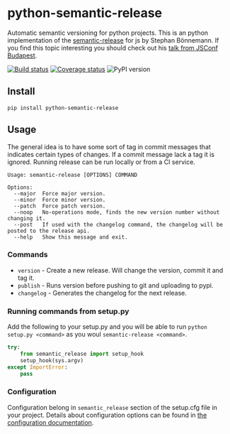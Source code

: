 # python-semantic-release

Automatic semantic versioning for python projects. This is an python implementation of the
[semantic-release][] for js by Stephan Bönnemann. If you find this topic interesting you should
check out his [talk from JSConf Budapest][semantic-release-talk].

[![Build status][build-badge]][last-build] [![Coverage status][coverage-badge]][last-build] ![PyPI version][pypi-badge]

## Install
```
pip install python-semantic-release
```

## Usage
The general idea is to have some sort of tag in commit messages that indicates certain types of changes.
If a commit message lack a tag it is ignored. Running release can be run locally or from a CI service.

```
Usage: semantic-release [OPTIONS] COMMAND

Options:
  --major  Force major version.
  --minor  Force minor version.
  --patch  Force patch version.
  --noop   No-operations mode, finds the new version number without changing it.
  --post   If used with the changelog command, the changelog will be posted to the release api.
  --help   Show this message and exit.
```

### Commands

* `version` - Create a new release. Will change the version, commit it and tag it.
* `publish` - Runs version before pushing to git and uploading to pypi.
* `changelog` - Generates the changelog for the next release.

### Running commands from setup.py
Add the following to your setup.py and you will be able to run `python setup.py <command>`
as you woul `semantic-release <command>`.

```python
try:
    from semantic_release import setup_hook
    setup_hook(sys.argv)
except ImportError:
    pass
```

### Configuration
Configuration belong in `semantic_release` section of the setup.cfg file in your project.
Details about configuration options can be found in [the configuration documentation][config-docs].

[last-build]: https://ci.frigg.io/relekang/python-semantic-release/last/
[build-badge]: https://ci.frigg.io/relekang/python-semantic-release.svg
[coverage-badge]: https://ci.frigg.io/relekang/python-semantic-release/coverage.svg
[pypi-badge]: https://badge.fury.io/py/python-semantic-release.svg
[semantic-release-badge]: https://img.shields.io/badge/%20%20%F0%9F%93%A6%F0%9F%9A%80-semantic--release-e10079.svg
[gitter-badge]: https://badges.gitter.im/Join%20Chat.svg
[gitter-link]: https://gitter.im/relekang/python-semantic-release?utm_source=badge&utm_medium=badge&utm_campaign=pr-badge&utm_content=badge
[semantic-release]: https://github.com/semantic-release/semantic-release
[semantic-release-talk]: https://www.youtube.com/watch?v=tc2UgG5L7WM
[config-docs]: http://python-semantic-release.readthedocs.org/en/latest/configuration.html
